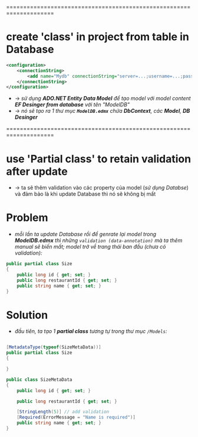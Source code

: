 ====================================================================
# create 'class' in project from table in Database

```xml - web.config
<configuration>
    <connectionString>
        <add name="Mydb" connectionString="server=...;username=...;password=...">
    </connectionString>
</configuration>
```

* -> _sử dụng **ADO.NET Entity Data Model** để tạo model với model content **EF Desinger from database** với tên "ModelDB"_
* -> _nó sẽ tạo ra 1 thư mục **`ModelDB.edmx`** chứa **DbContext**, các **Model**, **DB Desinger**_

====================================================================
# use 'Partial class' to retain validation after update
* -> ta sẽ thêm validation vào các property của model (_sử dụng Databse_) và đảm bảo là khi update Database thì nó sẽ không bị mất
 
# Problem
* _mỗi lần ta update Database rồi để genrate lại model trong **ModelDB.edmx** thì những `validation (data-annotation)` mà ta thêm manual sẽ biến mất; model trở về trang thái ban đầu (chưa có validation):_
```cs - VD: ~/ModelDB.edmx/ModelDB.tt/Size.cs
public partial class Size
{
    public long id { get; set; }
    public long restaurantId { get; set; }
    public string name { get; set; } 
} 
```

# Solution

* _đầu tiên, ta tạo 1 **partial class** tương tự trong thư mục `/Models`:_
```cs - ~/Models/Size.cs

[MetadataType(typeof(SizeMetaData))]
public partial class Size
{

} 

public class SizeMetaData
{
    public long id { get; set; }

    public long restaurantId { get; set; }

    [StringLength(5)] // add validation
    [Required(ErrorMessage = "Name is required")]
    public string name { get; set; } 
}
```